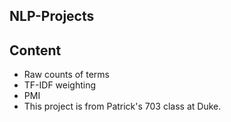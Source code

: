 ## NLP-Projects
## Content
* Raw counts of terms
* TF-IDF weighting
* PMI
* This project is from Patrick's 703 class at Duke. 
